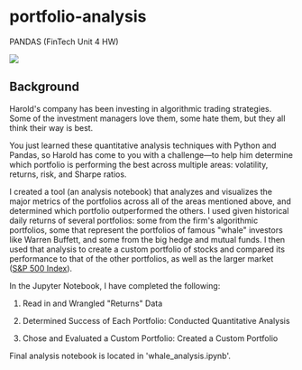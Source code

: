 # portfolio-analysis
PANDAS (FinTech Unit 4 HW)

<img src='https://i.ytimg.com/vi/DzFbTgcMm5g/mqdefault.jpg' align='center'/>


## Background

Harold's company has been investing in algorithmic trading strategies. Some of the investment managers love them, some hate them, but they all think their way is best.

You just learned these quantitative analysis techniques with Python and Pandas, so Harold has come to you with a challenge—to help him determine which portfolio is performing the best across multiple areas: volatility, returns, risk, and Sharpe ratios.

I created a tool (an analysis notebook) that analyzes and visualizes the major metrics of the portfolios across all of the areas mentioned above, and determined which portfolio outperformed the others. I used given historical daily returns of several portfolios: some from the firm's algorithmic portfolios, some that represent the portfolios of famous "whale" investors like Warren Buffett, and some from the big hedge and mutual funds. I then used that analysis to create a custom portfolio of stocks and compared its performance to that of the other portfolios, as well as the larger market ([S&P 500 Index](https://en.wikipedia.org/wiki/S%26P/TSX_60)).

In the Jupyter Notebook, I have completed the following:

1. Read in and Wrangled "Returns" Data

2. Determined Success of Each Portfolio: Conducted Quantitative Analysis

3. Chose and Evaluated a Custom Portfolio: Created a Custom Portfolio

Final analysis notebook is located in 'whale_analysis.ipynb'.
